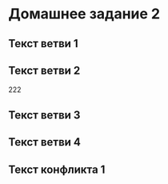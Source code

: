 # Домашнее задание 2

## Текст ветви 1

## Текст ветви 2
222
## Текст ветви 3

## Текст ветви 4

## Текст конфликта 1